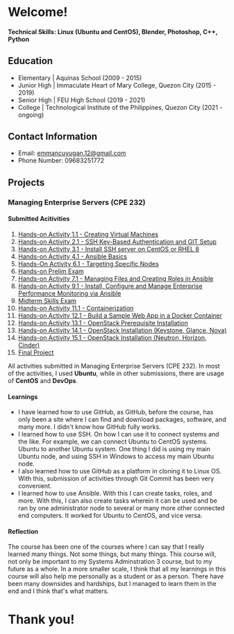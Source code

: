 # Welcome!

#### Technical Skills: Linux (Ubuntu and CentOS), Blender, Photoshop, C++, Python

## Education
- Elementary | Aquinas School (2009 - 2015)								       		
- Junior High	| Immaculate Heart of Mary College, Quezon City (2015 - 2019)	 			        		
- Senior High | FEU High School (2019 - 2021)
- College | Technological Institute of the Philippines, Quezon City (2021 - ongoing)

## Contact Information
- Email: emmancuyugan.12@gmail.com
- Phone Number: 09683251772

## Projects
### Managing Enterprise Servers (CPE 232)
#### Submitted Acitivities
1. [Hands-on Activity 1.1 - Creating Virtual Machines](https://github.com/emmancuyugan/HOA1.1)
2. [Hands-on Activity 2.1 - SSH Key-Based Authentication and GIT Setup](https://github.com/emmancuyugan/CPE232_CuyuganEmmanuel)
3. [Hands-on Activity 3.1 - Install SSH server on CentOS or RHEL 8](https://github.com/emmancuyugan/HOA3.1)
4. [Hands-on Activity 4.1 - Ansible Basics](https://github.com/emmancuyugan/HOA4.1)
5. [Hands-On Activity 6.1 - Targeting Specific Nodes](https://github.com/emmancuyugan/Activity6)
6. [Hands-on Prelim Exam](https://github.com/emmancuyugan/Cuyugan_PrelimExam)
7. [Hands-on Activity 7.1 - Managing Files and Creating Roles in Ansible](https://github.com/emmancuyugan/Cuyugan_HOA7.1)
8. [Hands-on Activity 9.1 - Install, Configure and Manage Enterprise Performance Monitoring via Ansible](https://github.com/emmancuyugan/HOA9.1)
9. [Midterm Skills Exam](https://github.com/emmancuyugan/CPE_MIDEXAM_CUYUGAN)
10. [Hands-on Activity 11.1 - Containerization](https://github.com/emmancuyugan/Cuyugan_Activity11)
11. [Hands-on Activity 12.1 - Build a Sample Web App in a Docker Container](https://github.com/emmancuyugan/HOA12.1)
12. [Hands-on Activity 13.1 - OpenStack Prerequisite Installation](https://github.com/emmancuyugan/HOA13.1)
13. [Hands-on Activity 14.1 - OpenStack Installation (Keystone, Glance, Nova)](https://github.com/emmancuyugan/HOA14.1)
14. [Hands-on Activity 15.1 - OpenStack Installation (Neutron, Horizon, Cinder)](https://github.com/emmancuyugan/Group2_HOA15)
15. [Final Project](https://github.com/emmancuyugan/emmancuyugan.github.io)

All activities submitted in Managing Enterprise Servers (CPE 232). In most of the activities, I used **Ubuntu**, while in other submissions, there are usage of **CentOS** and **DevOps**.

#### Learnings
- I have learned how to use GitHub, as GitHub, before the course, has only been a site where I can find and download packages, software, and many more. I didn't know how GitHub fully works.
- I learned how to use SSH. On how I can use it to connect systems and the like. For example, we can connect Ubuntu to CentOS systems. Ubuntu to another Ubuntu system. One thing I did is using my main Ubuntu node, and using SSH in Windows to access my main Ubuntu node.
- I also learned how to use GitHub as a platform in cloning it to Linux OS. With this, submission of activities through Git Commit has been very convenient.
- I learned how to use Ansible. With this I can create tasks, roles, and more. With this, I can also create tasks wherein it can be used and be ran by one administrator node to several or many more other connected end computers. It worked for Ubuntu to CentOS, and vice versa.

#### Reflection
The course has been one of the courses where I can say that I really learned many things. Not some things, but many things. This course will, not only be important to my Systems Adminstration 3 course, but to my future as a whole. In a more smaller scale, I think that all my learnings in this course will also help me personally as a student or as a person. There have been many downsides and hardships, but I managed to learn them in the end and I think that's what matters.

# Thank you!
